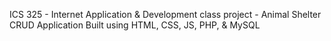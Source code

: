 ICS 325 - Internet Application & Development class project - Animal Shelter CRUD Application
Built using HTML, CSS, JS, PHP, &  MySQL
